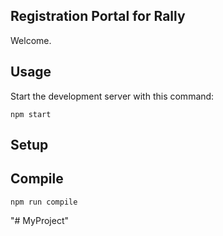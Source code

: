 Registration Portal for Rally
---
Welcome.

Usage
---

Start the development server with this command:

```
npm start
```
Setup
---

Compile
---

```
npm run compile
```
"# MyProject"
